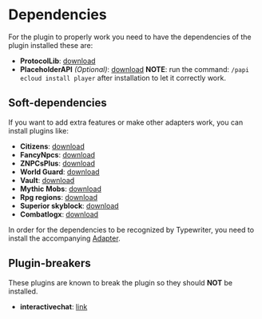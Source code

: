 # Dependencies

For the plugin to properly work you need to have the dependencies of the plugin installed these are:

- **ProtocolLib**: [download](https://www.spigotmc.org/resources/protocollib.1997/)
- **PlaceholderAPI** _(Optional)_: [download](https://www.spigotmc.org/resources/placeholderapi.6245/) **NOTE**: run the command: `/papi ecloud install player` after installation to let it correctly work.

## Soft-dependencies

If you want to add extra features or make other adapters work, you can install plugins like:

- **Citizens**: [download](https://www.spigotmc.org/resources/citizens.13811/)
- **FancyNpcs**: [download](https://modrinth.com/plugin/fancynpcs)
- **ZNPCsPlus**: [download](https://www.spigotmc.org/resources/znpcsplus.109380/)
- **World Guard**: [download](https://dev.bukkit.org/projects/worldguard)
- **Vault**: [download](https://www.spigotmc.org/resources/vault.34315/)
- **Mythic Mobs**: [download](https://www.spigotmc.org/resources/%E2%9A%94-mythicmobs-free-version-%E2%96%BAthe-1-custom-mob-creator%E2%97%84.5702/)
- **Rpg regions**: [download](https://www.spigotmc.org/resources/rpgregions-1-16.74479/)
- **Superior skyblock**: [download](https://www.spigotmc.org/resources/%E2%9A%A1%EF%B8%8F-superiorskyblock2-%E2%9A%A1%EF%B8%8F-the-best-core-on-market-%E2%9A%A1%EF%B8%8F-1-20-2-support.87411/)
- **Combatlogx**: [download](https://www.spigotmc.org/resources/combatlogx.31689/)

In order for the dependencies to be recognized by Typewriter, you need to install the accompanying [Adapter](adapters).

## Plugin-breakers

These plugins are known to break the plugin so they should **NOT** be installed.

- **interactivechat**: [link](https://www.spigotmc.org/resources/interactivechat-show-items-inventory-in-chat-custom-chat-keywords-bungee-velocity-support.75870/)
